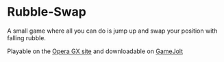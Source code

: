# Rubble-Swap
A small game where all you can do is jump up and swap your position with falling rubble.

Playable on the [Opera GX site](https://gxc.gg/challenges/rtgn5u/Climb-as-high-as-possible-/?autoPlay=true&scores=all)
and downloadable on [GameJolt](https://gamejolt.com/games/rubble_swap/695388)
